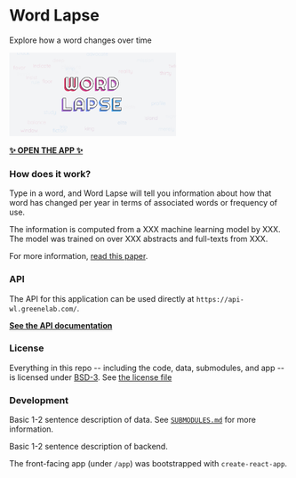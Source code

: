 # Word Lapse

Explore how a word changes over time

<img src="https://raw.githubusercontent.com/greenelab/word-lapse/main/app/public/share-thumbnail.jpg?raw=true" width="300px">

[**✨ OPEN THE APP ✨**](https://greenelab.github.io/word-lapse/)

### How does it work?

Type in a word, and Word Lapse will tell you information about how that word has changed per year in terms of associated words or frequency of use.

The information is computed from a XXX machine learning model by XXX.
The model was trained on over XXX abstracts and full-texts from XXX.

For more information, [read this paper]().

### API

The API for this application can be used directly at `https://api-wl.greenelab.com/`.

[**See the API documentation**](https://api-wl.greenelab.com/docs)

### License

Everything in this repo -- including the code, data, submodules, and app -- is licensed under [BSD-3](https://opensource.org/licenses/BSD-3-Clause).
See [the license file](https://github.com/greenelab/word-lapse/blob/main/LICENSE)

### Development

Basic 1-2 sentence description of data.
See [`SUBMODULES.md`](https://github.com/greenelab/word-lapse/blob/main/SUBMODULES.md) for more information.

Basic 1-2 sentence description of backend.

The front-facing app (under `/app`) was bootstrapped with `create-react-app`.
